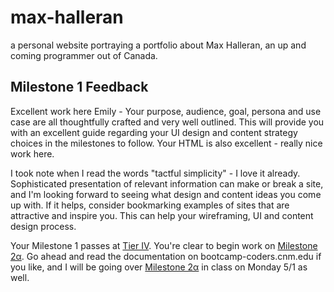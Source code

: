 # max-halleran
a personal website portraying a portfolio about Max Halleran, an up and coming programmer out of Canada. 

## Milestone 1 Feedback
Excellent work here Emily - Your purpose, audience, goal, persona and use case are all thoughtfully crafted and very well outlined. This will provide you with an excellent guide regarding your UI design and content strategy choices in the milestones to follow. Your HTML is also excellent - really nice work here.

I took note when I read the words "tactful simplicity" - I love it already. Sophisticated presentation of relevant information can make or break a site, and I'm looking forward to seeing what design and content ideas you come up with. If it helps, consider bookmarking examples of sites that are attractive and inspire you. This can help your wireframing, UI and content design process.

Your Milestone 1 passes at [Tier IV](https://bootcamp-coders.cnm.edu/projects/personal/rubric/). You're clear to begin work on [Milestone 2&alpha;](https://bootcamp-coders.cnm.edu/projects/personal/milestone-two/). Go ahead and read the documentation on bootcamp-coders.cnm.edu if you like, and I will be going over [Milestone 2&alpha;](https://bootcamp-coders.cnm.edu/projects/personal/milestone-two/) in class on Monday 5/1 as well.
